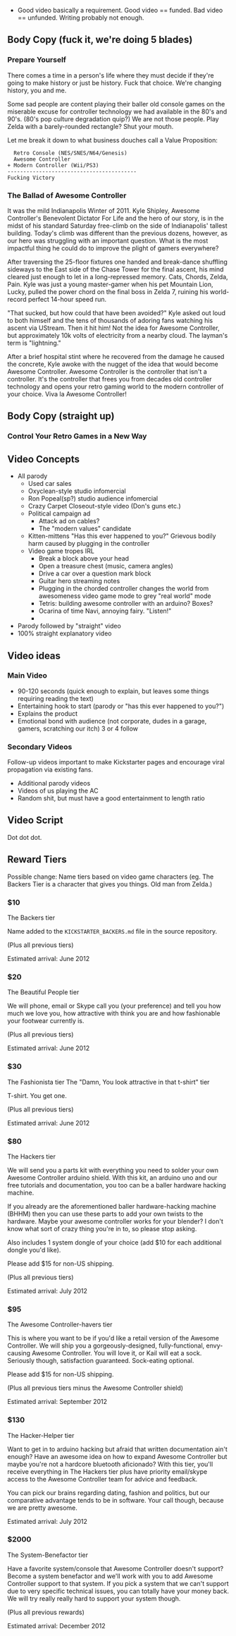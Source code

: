 * Good video basically a requirement. Good video == funded. Bad video == unfunded. Writing probably not enough.

## Body Copy (fuck it, we're doing 5 blades)

### Prepare Yourself

There comes a time in a person's life where they must decide if they're going
to make history or just be history. Fuck that choice. We're changing history, you and me. 

Some sad people are content playing their baller old console games on the
miserable excuse for controller technology we had available in the 80's and
90's. 
(80's pop culture degradation quip?) 
We are not those people. 
Play Zelda with a barely-rounded rectangle? Shut your mouth.

Let me break it down to what business douches call a Value Proposition:

	  Retro Console (NES/SNES/N64/Genesis)
	  Awesome Controller
	+ Modern Controller (Wii/PS3) 
	-----------------------------------------
	Fucking Victory

### The Ballad of Awesome Controller

It was the mild Indianapolis Winter of 2011. 
Kyle Shipley, Awesome Controller's Benevolent Dictator For Life 
and the hero of our story, 
is in the midst of his standard Saturday free-climb 
on the side of Indianapolis' tallest building. 
Today's climb was different than the previous dozens, however, 
as our hero was struggling with an important question. 
What is the most impactful thing he could do 
to improve the plight of gamers everywhere?

After traversing the 25-floor fixtures one handed 
and break-dance shuffling sideways to the East side of the Chase Tower 
for the final ascent, 
his mind cleared just enough to let in a long-repressed memory. 
Cats, Chords, Zelda, Pain. 
Kyle was just a young master-gamer when his pet Mountain Lion, Lucky, 
pulled the power chord on the final boss in Zelda 7, 
ruining his world-record perfect 14-hour speed run. 

"That sucked, but how could that have been avoided?" 
Kyle asked out loud to both himself 
and the tens of thousands of adoring fans 
watching his ascent via UStream. 
Then it hit him! 
Not the idea for Awesome Controller, 
but approximately 10k volts of electricity from a nearby cloud. 
The layman's term is "lightning."

After a brief hospital stint 
where he recovered from the damage he caused the concrete, 
Kyle awoke with the nugget of the idea that would become Awesome Controller. 
Awesome Controller is the controller that isn't a controller.
It's the controller that frees you from decades old controller technology 
and opens your retro gaming world to the modern controller of your choice. 
Viva la Awesome Controller!

## Body Copy (straight up)

### Control Your Retro Games in a New Way



## Video Concepts

* All parody
  * Used car sales
  * Oxyclean-style studio infomercial
  * Ron Popeal(sp?) studio audience infomercial
  * Crazy Carpet Closeout-style video (Don's guns etc.)
  * Political campaign ad
    * Attack ad on cables?
    * The "modern values" candidate
  * Kitten-mittens "Has this ever happened to you?" Grievous bodily harm caused by plugging in the controller
  * Video game tropes IRL
    * Break a block above your head
    * Open a treasure chest (music, camera angles)
    * Drive a car over a question mark block
    * Guitar hero streaming notes
    * Plugging in the chorded controller changes the world from awesomeness video game mode to grey "real world" mode
    * Tetris: building awesome controller with an arduino? Boxes?
    * Ocarina of time Navi, annoying fairy. "Listen!"
    * 
* Parody followed by "straight" video
* 100% straight explanatory video

## Video ideas

### Main Video
 * 90-120 seconds (quick enough to explain, but leaves some things requiring reading the text)
 * Entertaining hook to start (parody or "has this ever happened to you?")
 * Explains the product
 * Emotional bond with audience (not corporate, dudes in a garage, gamers, scratching our itch)
3 or 4 follow

### Secondary Videos

Follow-up videos important to make Kickstarter pages and encourage viral propagation via existing fans.

* Additional parody videos
* Videos of us playing the AC
* Random shit, but must have a good entertainment to length ratio

## Video Script

Dot dot dot.

## Reward Tiers

Possible change: Name tiers based on video game characters 
(eg. The Backers Tier is a character that gives you things. Old man from Zelda.)

### $10
The Backers tier

Name added to the `KICKSTARTER_BACKERS.md` file in the source repository.

(Plus all previous tiers)

Estimated arrival: June 2012


### $20
The Beautiful People tier

We will phone, email or Skype call you (your preference) and tell you how much
we love you, how attractive with think you are and how fashionable your
footwear currently is.  

(Plus all previous tiers)

Estimated arrival: June 2012

### $30
The Fashionista tier
The "Damn, You look attractive in that t-shirt" tier

T-shirt. You get one.

(Plus all previous tiers)

Estimated arrival: June 2012


### $80
The Hackers tier

We will send you a parts kit with everything you need to solder your own
Awesome Controller arduino shield. With this kit, an arduino uno and our free
tutorials and documentation, you too can be a baller hardware hacking machine.

If you already are the aforementioned baller hardware-hacking machine (BHHM)
then you can use these parts to add your own twists to the hardware. Maybe your
awesome controller works for your blender? I don't know what sort of crazy
thing you're in to, so please stop asking. 

Also includes 1 system dongle of your choice (add $10 for each additional
dongle you'd like).

Please add $15 for non-US shipping.

(Plus all previous tiers)

Estimated arrival: July 2012

### $95
The Awesome Controller-havers tier

This is where you want to be if you'd like a retail version of the Awesome
Controller. We will ship you a gorgeously-designed, fully-functional,
envy-causing Awesome Controller. You will love it, or Kail will
eat a sock. Seriously though, satisfaction guaranteed. Sock-eating optional.

Please add $15 for non-US shipping.

(Plus all previous tiers minus the Awesome Controller shield)

Estimated arrival: September 2012

### $130
The Hacker-Helper tier

Want to get in to arduino hacking but afraid that written documentation ain't
enough? Have an awesome idea on how to expand Awesome Controller but maybe
you're not a hardcore bluetooth aficionado? With this tier, you'll receive
everything in The Hackers tier plus have priority email/skype access to the
Awesome Controller team for advice and feedback. 

You can pick our brains regarding dating, fashion and politics, but our comparative
advantage tends to be in software. Your call though, because we are pretty
awesome.

Estimated arrival: July 2012

### $2000
The System-Benefactor tier

Have a favorite system/console that Awesome Controller doesn't support? Become
a system benefactor and we'll work with you to add Awesome Controller support
to that system. If you pick a system that we can't support due to very specific
technical issues, you can totally have your money back. We will try really
really hard to support your system though.

(Plus all previous rewards)

Estimated arrival: December 2012
